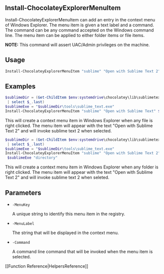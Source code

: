 ## Install-ChocolateyExplorerMenuItem

Install-ChocolateyExplorerMenuItem can add an entry in the context menu of
Windows Explorer. The menu item is given a text label and a command. The command
can be any command accepted on the Windows command line. The menu item can be
applied to either folder items or file items.

**NOTE:** This command will assert UAC/Admin privileges on the machine.

## Usage

```powershell
Install-ChocolateyExplorerMenuItem "sublime" "Open with Sublime Text 2" $sublimeExe
```

## Examples

```powershell
$sublimeDir = (Get-ChildItem $env:systemdrive\chocolatey\lib\sublimetext* `
 | select $_.last)
$sublimeExe = "$sublimeDir\tools\sublime_text.exe"
Install-ChocolateyExplorerMenuItem "sublime" "Open with Sublime Text" $sublimeExe
```

This will create a context menu item in Windows Explorer when any file is right clicked. The menu item will appear with the text "Open with Sublime Text 2" and will invoke sublime text 2 when selected.

```powershell
$sublimeDir = (Get-ChildItem $env:systemdrive\chocolatey\lib\sublimetext* `
 | select $_.last)
$sublimeExe = "$sublimeDir\tools\sublime_text.exe"
Install-ChocolateyExplorerMenuItem "sublime" "Open with Sublime Text 2" `
 $sublimeExe "directory"
```

This will create a context menu item in Windows Explorer when any folder is right clicked. The menu item will appear with the text "Open with Sublime Text 2" and will invoke sublime text 2 when seleted.

## Parameters

* `-MenuKey`

    A unique string to identify this menu item in the registry.

* `-MenuLabel`

    The string that will be displayed in the context menu.

* `-Command`

    A command line command that will be invoked when the menu item is selected.

[[Function Reference|HelpersReference]]